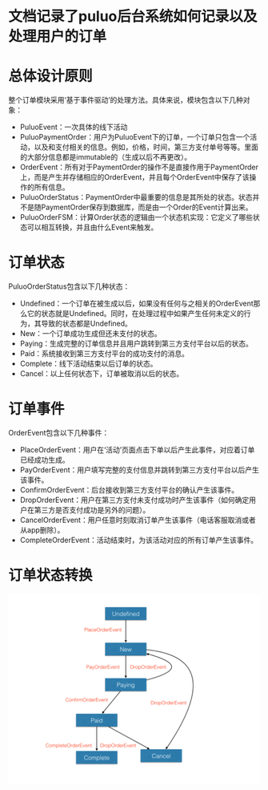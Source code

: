 #   文档记录了puluo后台系统如何记录以及处理用户的订单

#   总体设计原则

整个订单模块采用‘基于事件驱动’的处理方法。具体来说，模块包含以下几种对象：

*   PuluoEvent：一次具体的线下活动
*   PuluoPaymentOrder：用户为PuluoEvent下的订单，一个订单只包含一个活动，以及和支付相关的信息。例如，价格，时间，第三方支付单号等等。里面的大部分信息都是immutable的（生成以后不再更改）。
*   OrderEvent：所有对于PaymentOrder的操作不是直接作用于PaymentOrder上，而是产生并存储相应的OrderEvent，并且每个OrderEvent中保存了该操作的所有信息。
*   PuluoOrderStatus：PaymentOrder中最重要的信息是其所处的状态。状态并不是随PaymentOrder保存到数据库，而是由一个Order的Event计算出来。
*   PuluoOrderFSM：计算Order状态的逻辑由一个状态机实现：它定义了哪些状态可以相互转换，并且由什么Event来触发。

#   订单状态

PuluoOrderStatus包含以下几种状态：

*   Undefined：一个订单在被生成以后，如果没有任何与之相关的OrderEvent那么它的状态就是Undefined。同时，在处理过程中如果产生任何未定义的行为，其导致的状态都是Undefined。
*   New：一个订单成功生成但还未支付的状态。
*   Paying：生成完整的订单信息并且用户跳转到第三方支付平台以后的状态。
*   Paid：系统接收到第三方支付平台的成功支付的消息。
*   Complete：线下活动结束以后订单的状态。
*   Cancel：以上任何状态下，订单被取消以后的状态。

#   订单事件

OrderEvent包含以下几种事件：

*   PlaceOrderEvent：用户在‘活动’页面点击下单以后产生此事件，对应着订单已经成功生成。
*   PayOrderEvent：用户填写完整的支付信息并跳转到第三方支付平台以后产生该事件。
*   ConfirmOrderEvent：后台接收到第三方支付平台的确认产生该事件。
*   DropOrderEvent：用户在第三方支付未支付成功时产生该事件（如何确定用户在第三方是否支付成功是另外的问题）。
*   CancelOrderEvent：用户任意时刻取消订单产生该事件（电话客服取消或者从app删除）。
*   CompleteOrderEvent：活动结束时，为该活动对应的所有订单产生该事件。

#   订单状态转换

![alt text](https://github.com/blshao84/puluo_sports/blob/master/puluo_api_design/resource/PuluoOrderStatus.jpg "订单状态转换")

